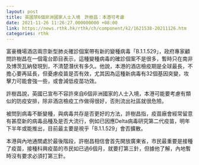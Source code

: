 ```yaml
---
layout: post
title: 英國禁6個非洲國家人士入境　許樹昌：本港可考慮
date: 2021-11-26 11:26:27.000000000 +08:00
link: https://news.rthk.hk/rthk/ch/component/k2/1621538-20211126.htm
categories: rthk
---
```


富豪機場酒店兩宗新型肺炎確診個案帶有新的變種病毒「B.1.1.529」，政府專家顧問許樹昌在一個電台節目表示，這種變種病毒的確診個案不是很多，暫時只在南非及博茨瓦納發現到，不清楚潛伏有多久。他說，本港的酒店檢疫期是全球最長，不擔心要再延長，但憂慮疫苗是否有效，尤其因為這種新病毒有32個基因突變，攻擊力可能會強一些，或會減低疫苗功效。

許樹昌說，英國已宣布不容許來自6個非洲國家的人士入境，本港可能要考慮有類似的防疫安排，除非酒店檢疫工作做得很好，否則流出社區就很危險。

被問到病毒不斷變種，與病毒共存是否更好的方法，許樹昌指，疫苗廠會經常留意有甚麼新的病毒品種及是否大流行，例如已因應Delta病毒研究第二代疫苗，明年下半年或能推出，目前最主要是視乎「B.1.1.529」會否擴散。

本港與內地通關處於最後階段，許樹昌相信會首先開放廣東省，市民最重要是接種了疫苗，接種科興疫苗的市民如已過6個月，就要打第三針，但據他了解，內地暫時沒有要求必須打第三針。

